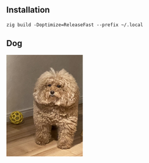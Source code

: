 ## Installation

```console
zig build -Doptimize=ReleaseFast --prefix ~/.local
```

## Dog
<img src="dog.jpg" alt="dog" width="200"/>
